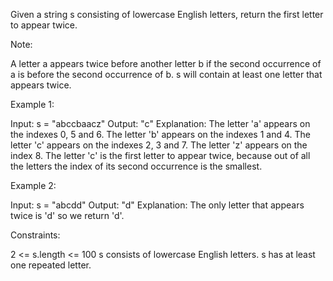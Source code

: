 Given a string s consisting of lowercase English letters, return the first
letter to appear twice.

Note:


A letter a appears twice before another letter b if the second occurrence of
a is before the second occurrence of b.
s will contain at least one letter that appears twice.



Example 1:


Input: s = "abccbaacz"
Output: "c"
Explanation:
The letter 'a' appears on the indexes 0, 5 and 6.
The letter 'b' appears on the indexes 1 and 4.
The letter 'c' appears on the indexes 2, 3 and 7.
The letter 'z' appears on the index 8.
The letter 'c' is the first letter to appear twice, because out of all the
letters the index of its second occurrence is the smallest.


Example 2:


Input: s = "abcdd"
Output: "d"
Explanation:
The only letter that appears twice is 'd' so we return 'd'.



Constraints:


2 <= s.length <= 100
s consists of lowercase English letters.
s has at least one repeated letter.




